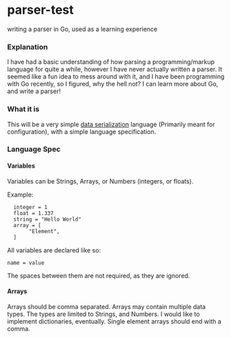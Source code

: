 # parser-test
writing a parser in Go, used as a learning experience

### Explanation
I have had a basic understanding of how parsing a programming/markup language for quite a while, however I have never
actually written a parser. It seemed like a fun idea to mess around with it, and I have been programming with Go
recently, so I figured, why the hell not? I can learn more about Go, and write a parser!

### What it is
This will be a very simple [data serialization](https://en.wikipedia.org/wiki/Serialization) language (Primarily meant
for configuration), with a simple language specification.

### Language Spec

#### Variables
Variables can be Strings, Arrays, or Numbers (integers, or floats).

Example:
```
  integer = 1
  float = 1.337
  string = "Hello World"
  array = [
       "Element",
  ]
```

All variables are declared like so:
```
name = value
```

The spaces between them are not required, as they are ignored.

#### Arrays
Arrays should be comma separated. Arrays may contain multiple data types. The types are limited to Strings, and Numbers.
I would like to implement dictionaries, eventually. Single element arrays should end with a comma.

